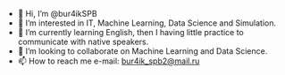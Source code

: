 - 👋 Hi, I’m @bur4ikSPB
- 👀 I’m interested in IT, Machine Learning, Data Science and Simulation.
- 🌱 I’m currently learning English, then I having little practice to communicate with native speakers.
- 💞️ I’m looking to collaborate on Machine Learning and Data Science.
- 📫 How to reach me e-mail: bur4ik_spb2@mail.ru

<!---
bur4ikSPB/bur4ikSPB is a ✨ special ✨ repository because its `README.md` (this file) appears on your GitHub profile.
You can click the Preview link to take a look at your changes.
--->
